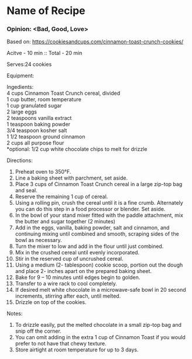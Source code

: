# Name of Recipe
### Opinion: <Bad, Good, Love>

Based on: https://cookiesandcups.com/cinnamon-toast-crunch-cookies/  

Acitve - 10 min :: Total - 20 min  

Serves:24 cookies  

Equipment:

Ingedients:  
4 cups Cinnamon Toast Crunch cereal, divided  
1 cup butter, room temperature  
1 cup granulated sugar  
2 large eggs  
2 teaspoons vanilla extract  
1 teaspoon baking powder  
3/4 teaspoon kosher salt  
1 1/2 teaspoon ground cinnamon  
2 cups all purpose flour  
*optional: 1/2 cup white chocolate chips to melt for drizzle  

Directions:  
1. Preheat oven to 350°F. 
2. Line a baking sheet with parchment, set aside.  
3. Place 3 cups of Cinnamon Toast Crunch cereal in a large zip-top bag and seal. 
4. Reserve the remaining 1 cup of cereal. 
5. Using a rolling pin, crush the cereal until it is a fine crumb. Alternately you can do this step in a food processor or blender. Set aside.  
6. In the bowl of your stand mixer fitted with the paddle attachment, mix the butter and sugar together (2 minutes) 
7. Add in the eggs, vanilla, baking powder, salt and cinnamon, and continuing mixing until combined and smooth, scraping sides of the bowl as necessary.  
8. Turn the mixer to low and add in the flour until just combined. 
9. Mix in the crushed cereal until evenly incorporated. 
10. Stir in the reserved cup of uncrushed cereal.  
11. Using a medium (2- tablespoon) cookie scoop, portion out the dough and place 2- inches apart on the prepared baking sheet. 
12. Bake for 9 – 10 minutes until edges begin to golden.  
13. Transfer to a wire rack to cool completely.  
14. If desired melt white chocolate in a microwave-safe bowl in 20 second increments, stirring after each, until melted. 
15. Drizzle on top of the cookies.  

Notes:
1. To drizzle easily, put the melted chocolate in a small zip-top bag and snip off the corner.
2. You can omit adding in the extra 1 cup of Cinnamon Toast if you would prefer to not have that chewy texture.
3. Store airtight at room temperature for up to 3 days.